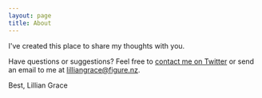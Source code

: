 ```yaml
---
layout: page
title: About
---
```



I've created this place to share my thoughts with you.

Have questions or suggestions? Feel free to [contact me on Twitter](https://twitter.com/GracefulLillian)&nbsp;or send an email to me at [lilliangrace@figure.nz](mailto:lilliangrace@figure.nz).

Best, Lillian Grace